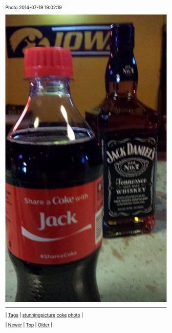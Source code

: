 <!--
title: Photo 2014-07-19 19
date: 2020-06-28T15:27:00.353Z
tags: stunningpicture, coke, photo
-->


Photo 2014-07-19 19:02:19

![](92258609627-0.jpg)

<!--BOTTOM-POST-NAVIGATION-->
---

| [Tags](tags.md) | [stunningpicture](tag-stunningpicture.md) [coke](tag-coke.md) [photo](tag-photo.md) |

| [Newer](92243144334.md) | [Top](index.md) | [Older](92294044248.md) |